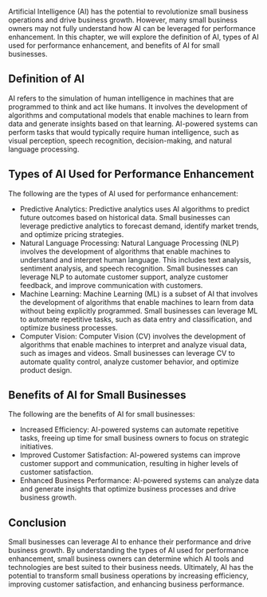 

Artificial Intelligence (AI) has the potential to revolutionize small business operations and drive business growth. However, many small business owners may not fully understand how AI can be leveraged for performance enhancement. In this chapter, we will explore the definition of AI, types of AI used for performance enhancement, and benefits of AI for small businesses.

Definition of AI
----------------

AI refers to the simulation of human intelligence in machines that are programmed to think and act like humans. It involves the development of algorithms and computational models that enable machines to learn from data and generate insights based on that learning. AI-powered systems can perform tasks that would typically require human intelligence, such as visual perception, speech recognition, decision-making, and natural language processing.

Types of AI Used for Performance Enhancement
--------------------------------------------

The following are the types of AI used for performance enhancement:

* Predictive Analytics: Predictive analytics uses AI algorithms to predict future outcomes based on historical data. Small businesses can leverage predictive analytics to forecast demand, identify market trends, and optimize pricing strategies.
* Natural Language Processing: Natural Language Processing (NLP) involves the development of algorithms that enable machines to understand and interpret human language. This includes text analysis, sentiment analysis, and speech recognition. Small businesses can leverage NLP to automate customer support, analyze customer feedback, and improve communication with customers.
* Machine Learning: Machine Learning (ML) is a subset of AI that involves the development of algorithms that enable machines to learn from data without being explicitly programmed. Small businesses can leverage ML to automate repetitive tasks, such as data entry and classification, and optimize business processes.
* Computer Vision: Computer Vision (CV) involves the development of algorithms that enable machines to interpret and analyze visual data, such as images and videos. Small businesses can leverage CV to automate quality control, analyze customer behavior, and optimize product design.

Benefits of AI for Small Businesses
-----------------------------------

The following are the benefits of AI for small businesses:

* Increased Efficiency: AI-powered systems can automate repetitive tasks, freeing up time for small business owners to focus on strategic initiatives.
* Improved Customer Satisfaction: AI-powered systems can improve customer support and communication, resulting in higher levels of customer satisfaction.
* Enhanced Business Performance: AI-powered systems can analyze data and generate insights that optimize business processes and drive business growth.

Conclusion
----------

Small businesses can leverage AI to enhance their performance and drive business growth. By understanding the types of AI used for performance enhancement, small business owners can determine which AI tools and technologies are best suited to their business needs. Ultimately, AI has the potential to transform small business operations by increasing efficiency, improving customer satisfaction, and enhancing business performance.
